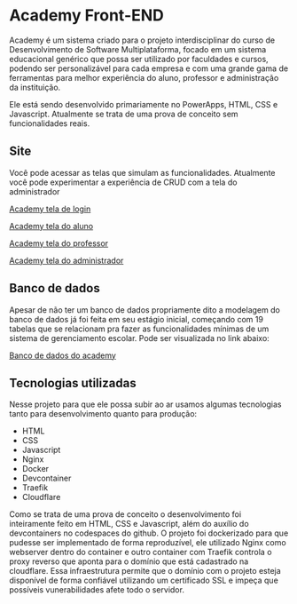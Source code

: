 # Academy Front-END

Academy é um sistema criado para o projeto interdisciplinar do curso de Desenvolvimento de Software Multiplataforma, focado em um sistema educacional genérico que possa ser utilizado por faculdades e cursos, podendo ser personalizável para cada empresa e com uma grande gama de ferramentas para melhor experiência do aluno, professor e administração da instituição.

Ele está sendo desenvolvido primariamente no PowerApps, HTML, CSS e Javascript. Atualmente se trata de uma prova de conceito sem funcionalidades reais.

## Site
Você pode acessar as telas que simulam as funcionalidades. Atualmente você pode experimentar a experiência de CRUD com a tela do administrador

[Academy tela de login](https://academyuniverse.site/)

[Academy tela do aluno](https://academyuniverse.site/aluno/)

[Academy tela do professor](https://academyuniverse.site/professor/)

[Academy tela do administrador](https://academyuniverse.site/goe/)

## Banco de dados
Apesar de não ter um banco de dados propriamente dito a modelagem do banco de dados já foi feita em seu estágio inicial, começando com 19 tabelas que se relacionam pra fazer as funcionalidades mínimas de um sistema de gerenciamento escolar. Pode ser visualizada no link abaixo:

[Banco de dados do academy](https://dbdiagram.io/d/academy-67282546b1b39dd8585752d0)


## Tecnologias utilizadas
Nesse projeto para que ele possa subir ao ar usamos algumas tecnologias tanto para desenvolvimento quanto para produção:

- HTML
- CSS
- Javascript
- Nginx
- Docker
- Devcontainer
- Traefik
- Cloudflare

Como se trata de uma prova de conceito o desenvolvimento foi inteiramente feito em HTML, CSS e Javascript, além do auxílio do devcontainers no codespaces do github. O projeto foi dockerizado para que pudesse ser implementado de forma reproduzível, ele utilizado Nginx como webserver dentro do container e outro container com Traefik controla o proxy reverso que aponta para o domínio que está cadastrado na cloudflare. Essa infraestrutura permite que o domínio com o projeto esteja disponível de forma confiável utilizando um certificado SSL e impeça que possíveis vunerabilidades afete todo o servidor.




